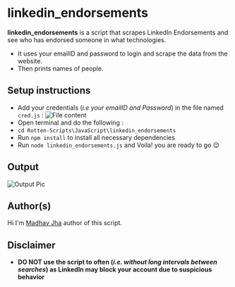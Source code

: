 # linkedin_endorsements

**linkedin_endorsements** is a script that scrapes LinkedIn Endorsements and see who has endorsed someone in what technologies.
- It uses your emailID and password to login and scrape the data from the website.
- Then prints names of people.

## Setup instructions

- Add your credentials (*i.e your emailID and Password*) in the file named `cred.js` : 
![File content](https://i.imgur.com/kOSMwdj.png)
- Open terminal and do the following : 
- `cd Rotten-Scripts\JavaScript\linkedin_endorsements`
- Run `npm install` to install all necessary dependencies
- Run `node linkedin_endorsements.js` and Voila! you are ready to go 😉

## Output

![Output Pic](https://i.imgur.com/SzUbOhT.gif)

## Author(s)

Hi I'm [Madhav Jha](https://github.jhamadhav.com) author of this script.

## Disclaimer

- **DO NOT use the script to often (*i.e. without long intervals between searches*) as LinkedIn may block your account due to suspicious behavior**
